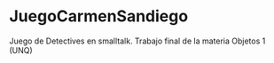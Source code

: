 # JuegoCarmenSandiego
Juego de Detectives en smalltalk. Trabajo final de la materia Objetos 1 (UNQ)

